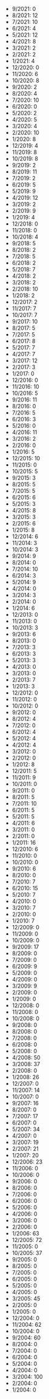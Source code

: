 *  9/2021: 0
*  8/2021: 12
*  7/2021: 10
*  6/2021: 4
*  5/2021: 12
*  4/2021: 8
*  3/2021: 2
*  2/2021: 2
*  1/2021: 4
*  12/2020: 0
*  11/2020: 6
*  10/2020: 8
*  9/2020: 2
*  8/2020: 4
*  7/2020: 10
*  6/2020: 0
*  5/2020: 2
*  4/2020: 5
*  3/2020: 4
*  2/2020: 10
*  1/2020: 8
*  12/2019: 4
*  11/2019: 8
*  10/2019: 8
*  9/2019: 2
*  8/2019: 11
*  7/2019: 2
*  6/2019: 5
*  5/2019: 9
*  4/2019: 12
*  3/2019: 2
*  2/2019: 9
*  1/2019: 4
*  12/2018: 0
*  11/2018: 0
*  10/2018: 4
*  9/2018: 5
*  8/2018: 2
*  7/2018: 5
*  6/2018: 2
*  5/2018: 7
*  4/2018: 2
*  3/2018: 2
*  2/2018: 10
*  1/2018: 2
*  12/2017: 2
*  11/2017: 7
*  10/2017: 7
*  9/2017: 10
*  8/2017: 5
*  7/2017: 5
*  6/2017: 8
*  5/2017: 7
*  4/2017: 7
*  3/2017: 12
*  2/2017: 3
*  1/2017: 0
*  12/2016: 0
*  11/2016: 10
*  10/2016: 5
*  9/2016: 11
*  8/2016: 0
*  7/2016: 5
*  6/2016: 3
*  5/2016: 0
*  4/2016: 11
*  3/2016: 2
*  2/2016: 0
*  1/2016: 5
*  12/2015: 10
*  11/2015: 0
*  10/2015: 5
*  9/2015: 3
*  8/2015: 5
*  7/2015: 5
*  6/2015: 6
*  5/2015: 3
*  4/2015: 8
*  3/2015: 3
*  2/2015: 6
*  1/2015: 8
*  12/2014: 6
*  11/2014: 3
*  10/2014: 3
*  9/2014: 9
*  8/2014: 0
*  7/2014: 10
*  6/2014: 3
*  5/2014: 9
*  4/2014: 0
*  3/2014: 3
*  2/2014: 0
*  1/2014: 6
*  12/2013: 0
*  11/2013: 0
*  10/2013: 3
*  9/2013: 6
*  8/2013: 0
*  7/2013: 3
*  6/2013: 3
*  5/2013: 3
*  4/2013: 0
*  3/2013: 0
*  2/2013: 7
*  1/2013: 3
*  12/2012: 0
*  11/2012: 0
*  10/2012: 0
*  9/2012: 0
*  8/2012: 4
*  7/2012: 0
*  6/2012: 4
*  5/2012: 4
*  4/2012: 4
*  3/2012: 0
*  2/2012: 0
*  1/2012: 8
*  12/2011: 5
*  11/2011: 9
*  10/2011: 0
*  9/2011: 0
*  8/2011: 5
*  7/2011: 10
*  6/2011: 5
*  5/2011: 5
*  4/2011: 6
*  3/2011: 0
*  2/2011: 0
*  1/2011: 16
*  12/2010: 6
*  11/2010: 0
*  10/2010: 0
*  9/2010: 6
*  8/2010: 0
*  7/2010: 7
*  6/2010: 15
*  5/2010: 7
*  4/2010: 0
*  3/2010: 7
*  2/2010: 0
*  1/2010: 7
*  12/2009: 0
*  11/2009: 0
*  10/2009: 0
*  9/2009: 17
*  8/2009: 0
*  7/2009: 0
*  6/2009: 9
*  5/2009: 0
*  4/2009: 0
*  3/2009: 9
*  2/2009: 0
*  1/2009: 0
*  12/2008: 0
*  11/2008: 0
*  10/2008: 0
*  9/2008: 0
*  8/2008: 0
*  7/2008: 0
*  6/2008: 0
*  5/2008: 0
*  4/2008: 50
*  3/2008: 37
*  2/2008: 0
*  1/2008: 26
*  12/2007: 0
*  11/2007: 14
*  10/2007: 0
*  9/2007: 16
*  8/2007: 0
*  7/2007: 17
*  6/2007: 0
*  5/2007: 34
*  4/2007: 0
*  3/2007: 19
*  2/2007: 21
*  1/2007: 20
*  12/2006: 23
*  11/2006: 0
*  10/2006: 0
*  9/2006: 0
*  8/2006: 0
*  7/2006: 0
*  6/2006: 0
*  5/2006: 0
*  4/2006: 0
*  3/2006: 0
*  2/2006: 0
*  1/2006: 63
*  12/2005: 72
*  11/2005: 0
*  10/2005: 37
*  9/2005: 0
*  8/2005: 0
*  7/2005: 0
*  6/2005: 0
*  5/2005: 0
*  4/2005: 0
*  3/2005: 45
*  2/2005: 0
*  1/2005: 0
*  12/2004: 0
*  11/2004: 62
*  10/2004: 0
*  9/2004: 60
*  8/2004: 0
*  7/2004: 0
*  6/2004: 0
*  5/2004: 0
*  4/2004: 0
*  3/2004: 100
*  2/2004: 0
*  1/2004: 0